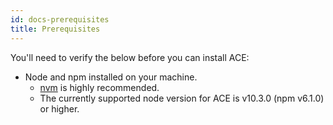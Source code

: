 ```yaml
---
id: docs-prerequisites
title: Prerequisites
---
```


You'll need to verify the below before you can install ACE:

* Node and npm installed on your machine.
    * [nvm](https://github.com/creationix/nvm) is highly recommended.
    * The currently supported node version for ACE is v10.3.0 (npm v6.1.0) or higher.
